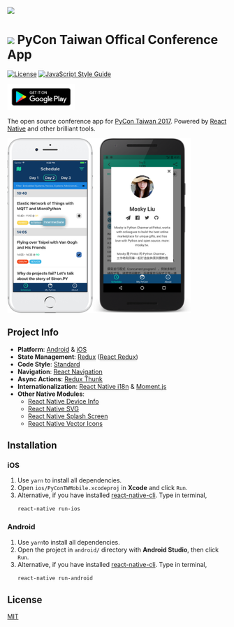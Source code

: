 ![](https://cdn.rawgit.com/weihanglo/pycontw-mobile/master/.github/icon-logo.svg)

#    [![](https://cdn.rawgit.com/weihanglo/pycontw-mobile/master/.github/pycon-logo.svg)](https://tw.pycon.org) PyCon Taiwan Offical Conference App

[![License](https://img.shields.io/badge/license-MIT-lightgrey.svg)](LICENSE) [![JavaScript Style Guide](https://img.shields.io/badge/code_style-standard-brightgreen.svg)](https://standardjs.com)

<a href="https://play.google.com/store/apps/details?id=com.pycontwmobile"><img alt="Get it on Google Play" src=".github/google-play.png" width="155px"></a>
<!-- <a href="https://itunes.apple.com/app/pycontw-17/id1244168803"><img alt="Download on the App Store" src="https://cdn.rawgit.com/weihanglo/pycontw-mobile/master/.github/app-store.svg" ></a> -->

The open source conference app for [PyCon Taiwan 2017][pycontw-website]. Powered by [React Native][react-native] and other brilliant tools.

<img src=".github/ios-framed.png" height="400px"/><img src=".github/android-framed.png" height="400px"/>


## Project Info

- **Platform**: [Android][google-play] & [iOS][app-store]
- **State Management**: [Redux][redux] ([React Redux][react-redux])
- **Code Style**: [Standard][standardjs]
- **Navigation**: [React Navigation][react-navigation]
- **Async Actions**: [Redux Thunk][redux-thunk]
- **Internationalization**: [React Native i18n][react-native-i18n] & [Moment.js][momentjs]
- **Other Native Modules**:
  - [React Native Device Info][react-native-device-info]
  - [React Native SVG][react-native-svg]
  - [React Native Splash Screen][react-native-splash-screen]
  - [React Native Vector Icons][react-native-vector-icons]


## Installation

### iOS

1. Use `yarn` to install all dependencies.
2. Open `ios/PyConTWMobile.xcodeproj` in **Xcode** and click `Run`.
3. Alternative, if you have installed [react-native-cli][react-native-started]. Type in terminal,
    ```bash
    react-native run-ios
    ```

### Android

1. Use `yarn`to install all dependencies.
2. Open the project in `android/` directory with **Android Studio**, then click `Run`.
3. Alternative, if you have installed [react-native-cli][react-native-started]. Type in terminal,
    ```bash
    react-native run-android
    ```

## License

[MIT](LICENSE)


<!-- links -->

[app-store]: https://itunes.apple.com/app/pycontw-17/id1244168803
[google-play]: https://play.google.com/store/apps/details?id=com.pycontwmobile
[momentjs]: https://momentjs.com/
[pycontw-website]: https://tw.pycon.org/
[react-native-device-info]: https://github.com/rebeccahughes/react-native-device-info
[react-native-i18n]: https://github.com/AlexanderZaytsev/react-native-i18n
[react-native-splash-screen]: https://github.com/crazycodeboy/react-native-splash-screen
[react-native-started]: https://facebook.github.io/react-native/docs/getting-started.html
[react-native-svg]: https://github.com/react-native-community/react-native-svg
[react-native-vector-icons]: https://github.com/oblador/react-native-vector-icons
[react-native]: https://facebook.github.io/react-native/
[react-navigation]: https://reactnavigation.org/
[react-redux]: https://github.com/reactjs/react-redux
[redux-thunk]: https://github.com/gaearon/redux-thunk
[redux]: https://github.com/reactjs/redux
[standardjs]: https://standardjs.com
